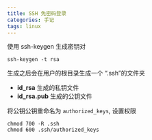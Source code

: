 ```yaml
---
title: SSH 免密码登录
categories: 手记
tags: linux
---
```


使用 ssh-keygen 生成密钥对

```shell
ssh-keygen -t rsa
```

生成之后会在用户的根目录生成一个 “.ssh”的文件夹

- **id_rsa** 生成的私钥文件
- **id_rsa.pub** 生成的公钥文件

将公钥公钥重命名为 `authorized_keys`, 设置权限

```shell
chmod 700 -R .ssh
chmod 600 .ssh/authorized_keys
```